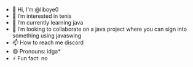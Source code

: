 - 👋 Hi, I’m @liboye0
- 👀 I’m interested in tenis
- 🌱 I’m currently learning java
- 💞️ I’m looking to collaborate on a java project where you can sign into something using javaswing
- 📫 How to reach me discord 
- 😄 Pronouns: idga*
- ⚡ Fun fact: no

<!---
liboye0/liboye0 is a ✨ special ✨ repository because its `README.md` (this file) appears on your GitHub profile.
You can click the Preview link to take a look at your changes.
--->
